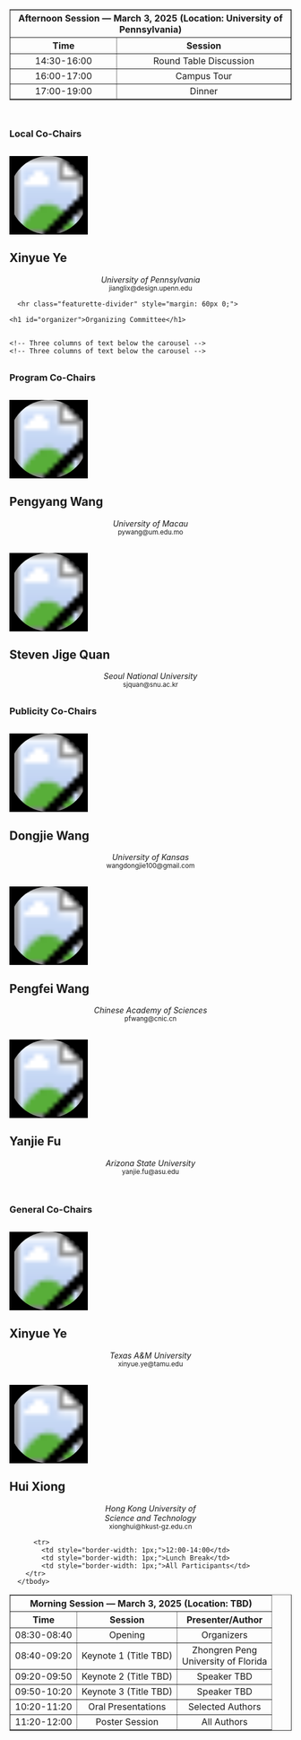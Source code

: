 <div style="margin-top: 10px;">
  <table border="1" style="width: 100%; border-collapse: collapse; text-align: center; border-width: 1px;">
      <thead>
          <tr>
              <th colspan="3" style="border-width: 1px; text-align: center;">Afternoon Session — March 3, 2025 (Location: University of Pennsylvania)</th>
          </tr>
          <tr>
              <th style="border-width: 1px; text-align: center;">Time</th>
              <th style="border-width: 1px; text-align: center;" colspan="2">Session</th>
          </tr>
      </thead>
      <tbody>
          <tr>
              <td style="border-width: 1px;">14:30-16:00</td>
              <td style="border-width: 1px;" colspan="2">Round Table Discussion</td>
          </tr>
          <tr>
              <td style="border-width: 1px;">16:00-17:00</td>
              <td style="border-width: 1px;" colspan="2">Campus Tour</td>
          </tr>
          <tr>
              <td style="border-width: 1px;">17:00-19:00</td>
              <td style="border-width: 1px;" colspan="2">Dinner</td>
          </tr>
      </tbody>
  </table>




<h3 style="margin-top: 50px;">Local Co-Chairs</h3>
  <div class="col-lg-4 d-flex flex-column align-items-center" style="margin-top: 30px;">
    <svg class="bd-placeholder-img rounded-circle" width="140" height="140" xmlns="http://www.w3.org/2000/svg" role="img" aria-label="Placeholder" preserveAspectRatio="xMidYMid slice" focusable="false">
      <title>Placeholder</title>
      <rect width="100%" height="100%" fill="var(--bs-secondary-color)"/>
      <image xlink:href="./img/xiaojiangli.png" class="img-fluid img-thumbnail rounded-circle" width="140" height="140" clip-path="circle(70px at 70px 70px)"></image>
    </svg>
    <h2 class="fw-normal">Xinyue Ye</h2>
    <p style="text-align: center;">
      <i>University of Pennsylvania</i><br>
      <span style="font-size: smaller;">jianglix@design.upenn.edu</span>
    </p>
  
  </div>




      <hr class="featurette-divider" style="margin: 60px 0;">

    <h1 id="organizer">Organizing Committee</h1>


    <!-- Three columns of text below the carousel -->
    <!-- Three columns of text below the carousel -->
<div class="row text-left" style="margin-top: 30px;">
  <h3>Program Co-Chairs</h3>
  
  <div class="col-lg-4 d-flex flex-column align-items-center" style="margin-top: 30px;">
    <svg class="bd-placeholder-img rounded-circle" width="140" height="140" xmlns="http://www.w3.org/2000/svg" role="img" aria-label="Placeholder" preserveAspectRatio="xMidYMid slice" focusable="false">
      <title>Placeholder</title>
      <rect width="100%" height="100%" fill="var(--bs-secondary-color)"/>
      <image xlink:href="./img/pengyang.jpg" class="img-fluid img-thumbnail rounded-circle" width="140" height="140" clip-path="circle(70px at 70px 70px)"></image>
    </svg>
    <h2 class="fw-normal">Pengyang Wang</h2>
    <p style="text-align: center;">
      <i>University of Macau</i><br>
      <span style="font-size: smaller;">pywang@um.edu.mo</span>
    </p>
  
  </div>

  <div class="col-lg-4 d-flex flex-column align-items-center" style="margin-top: 30px;">
    <svg class="bd-placeholder-img rounded-circle" width="140" height="140" xmlns="http://www.w3.org/2000/svg" role="img" aria-label="Placeholder" preserveAspectRatio="xMidYMid slice" focusable="false">
      <title>Placeholder</title>
      <rect width="100%" height="100%" fill="var(--bs-secondary-color)"/>
      <image xlink:href="./img/quanjige.jpg" class="img-fluid img-thumbnail rounded-circle" width="140" height="140" clip-path="circle(70px at 70px 70px)"></image>
    </svg>
    <h2 class="fw-normal">Steven Jige Quan</h2>
    <p style="text-align: center;">
      <i>Seoul National University</i><br>
      <span style="font-size: smaller;">sjquan@snu.ac.kr</span>
    </p>
  </div>

  <h3 style="margin-top: 30px;">Publicity Co-Chairs</h3>
  <div class="col-lg-4 d-flex flex-column align-items-center" style="margin-top: 30px;">
    <svg class="bd-placeholder-img rounded-circle" width="140" height="140" xmlns="http://www.w3.org/2000/svg" role="img" aria-label="Placeholder" preserveAspectRatio="xMidYMid slice" focusable="false">
      <title>Placeholder</title>
      <rect width="100%" height="100%" fill="var(--bs-secondary-color)"/>
      <image xlink:href="./img/wangdongjie.jpg" class="img-fluid img-thumbnail rounded-circle" width="140" height="140" clip-path="circle(70px at 70px 70px)"></image>
    </svg>
    <h2 class="fw-normal">Dongjie Wang</h2>
    <p style="text-align: center;">
      <i>University of Kansas</i><br>
      <span style="font-size: smaller;">wangdongjie100@gmail.com</span>
    </p>
  </div>

  <div class="col-lg-4 d-flex flex-column align-items-center" style="margin-top: 30px;">
    <svg class="bd-placeholder-img rounded-circle" width="140" height="140" xmlns="http://www.w3.org/2000/svg" role="img" aria-label="Placeholder" preserveAspectRatio="xMidYMid slice" focusable="false">
      <title>Placeholder</title>
      <rect width="100%" height="100%" fill="var(--bs-secondary-color)"/>
      <image xlink:href="./img/wangpengfei.jpg" class="img-fluid img-thumbnail rounded-circle" width="140" height="140" clip-path="circle(70px at 70px 70px)"></image>
    </svg>
    <h2 class="fw-normal">Pengfei Wang</h2>
    <p style="text-align: center;">
      <i>Chinese Academy of Sciences</i><br>
      <span style="font-size: smaller;">pfwang@cnic.cn</span>
    </p>
  </div>

  <div class="col-lg-4 d-flex flex-column align-items-center" style="margin-top: 30px;">
    <svg class="bd-placeholder-img rounded-circle" width="140" height="140" xmlns="http://www.w3.org/2000/svg" role="img" aria-label="Placeholder" preserveAspectRatio="xMidYMid slice" focusable="false">
      <title>Placeholder</title>
      <rect width="100%" height="100%" fill="var(--bs-secondary-color)"/>
      <image xlink:href="./img/yanjiefu.jpg" class="img-fluid img-thumbnail rounded-circle" width="140" height="140" clip-path="circle(70px at 70px 70px)"></image>
    </svg>
    <h2 class="fw-normal">Yanjie Fu</h2>
    <p style="text-align: center;">
      <i>Arizona State University</i><br>
      <span style="font-size: smaller;">yanjie.fu@asu.edu</span>
    </p>
  </div>


  <h3 style="margin-top: 50px;">General Co-Chairs</h3>
  <div class="col-lg-4 d-flex flex-column align-items-center" style="margin-top: 30px;">
    <svg class="bd-placeholder-img rounded-circle" width="140" height="140" xmlns="http://www.w3.org/2000/svg" role="img" aria-label="Placeholder" preserveAspectRatio="xMidYMid slice" focusable="false">
      <title>Placeholder</title>
      <rect width="100%" height="100%" fill="var(--bs-secondary-color)"/>
      <image xlink:href="./img/Xinyue_Ye.jpeg" class="img-fluid img-thumbnail rounded-circle" width="140" height="140" clip-path="circle(70px at 70px 70px)"></image>
    </svg>
    <h2 class="fw-normal">Xinyue Ye</h2>
    <p style="text-align: center;">
      <i>Texas A&M University</i><br>
      <span style="font-size: smaller;">xinyue.ye@tamu.edu</span>
    </p>
  </div>

  <div class="col-lg-4 d-flex flex-column align-items-center" style="margin-top: 30px;">
    <svg class="bd-placeholder-img rounded-circle" width="140" height="140" xmlns="http://www.w3.org/2000/svg" role="img" aria-label="Placeholder" preserveAspectRatio="xMidYMid slice" focusable="false">
      <title>Placeholder</title>
      <rect width="100%" height="100%" fill="var(--bs-secondary-color)"/>
      <image xlink:href="./img/hui.jpeg" class="img-fluid img-thumbnail rounded-circle" width="140" height="140" clip-path="circle(70px at 70px 70px)"></image>
    </svg>
    <h2 class="fw-normal">Hui Xiong</h2>
    <p style="text-align: center;">
      <i>Hong Kong University of <br> Science and Technology</i><br>
      <span style="font-size: smaller;">xionghui@hkust-gz.edu.cn</span>
    </p>
  </div>
</div>


<div>
  <table border="1" style="width: 100%; border-collapse: collapse; text-align: center; border-width: 1px;">
      <thead>
          <tr>
              <th colspan="3" style="border-width: 1px;">Morning Session — March 3, 2025 (Location: TBD)</th>
          </tr>
          <tr>
              <th style="border-width: 1px;">Time</th>
              <th style="border-width: 1px;">Session</th>
              <th style="border-width: 1px;">Presenter/Author</th>
          </tr>
      </thead>
      <tbody>
          <tr>
              <td style="border-width: 1px;">08:30-08:40</td>
              <td style="border-width: 1px;">Opening</td>
              <td style="border-width: 1px;">Organizers</td>
          </tr>
          <tr>
              <td style="border-width: 1px;">08:40-09:20</td>
              <td style="border-width: 1px;">Keynote 1 (Title TBD)</td>
              <td style="border-width: 1px;">Zhongren Peng<br>University of Florida</td>
          </tr>
          <tr>
              <td style="border-width: 1px;">09:20-09:50</td>
              <td style="border-width: 1px;">Keynote 2 (Title TBD)</td>
              <td style="border-width: 1px;">Speaker TBD</td>
          </tr>
          <tr>
              <td style="border-width: 1px;">09:50-10:20</td>
              <td style="border-width: 1px;">Keynote 3 (Title TBD)</td>
              <td style="border-width: 1px;">Speaker TBD</td>
          </tr>
          <tr>
              <td style="border-width: 1px;">10:20-11:20</td>
              <td style="border-width: 1px;">Oral Presentations</td>
              <td style="border-width: 1px;">Selected Authors</td>
          </tr>
          <tr>
              <td style="border-width: 1px;">11:20-12:00</td>
              <td style="border-width: 1px;">Poster Session</td>
              <td style="border-width: 1px;">All Authors</td>
          </tr>

          <tr>
            <td style="border-width: 1px;">12:00-14:00</td>
            <td style="border-width: 1px;">Lunch Break</td>
            <td style="border-width: 1px;">All Participants</td>
        </tr>
      </tbody>
  </table>
</div>
